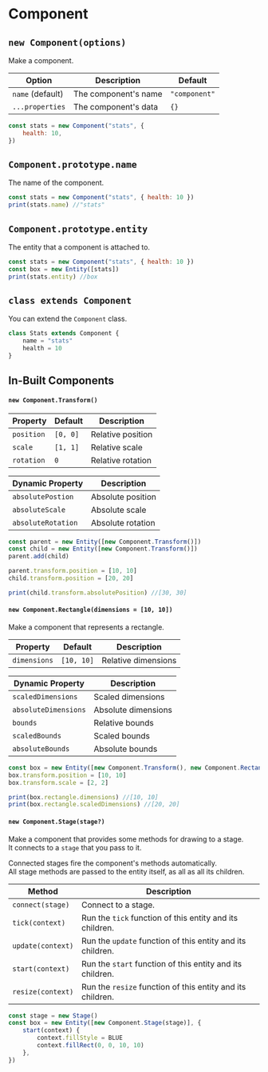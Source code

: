 # Component

## `new Component(options)`

Make a component.

| Option           | Description          | Default       |
| ---------------- | -------------------- | ------------- |
| `name` (default) | The component's name | `"component"` |
| `...properties`  | The component's data | `{}`          |

```javascript
const stats = new Component("stats", {
	health: 10,
})
```

## `Component.prototype.name`

The name of the component.

```javascript
const stats = new Component("stats", { health: 10 })
print(stats.name) //"stats"
```

## `Component.prototype.entity`

The entity that a component is attached to.

```javascript
const stats = new Component("stats", { health: 10 })
const box = new Entity([stats])
print(stats.entity) //box
```

## `class extends Component`

You can extend the `Component` class.

```javascript
class Stats extends Component {
	name = "stats"
	health = 10
}
```

## In-Built Components

#### `new Component.Transform()`

| Property   | Default  | Description       |
| ---------- | -------- | ----------------- |
| `position` | `[0, 0]` | Relative position |
| `scale`    | `[1, 1]` | Relative scale    |
| `rotation` | `0`      | Relative rotation |

| Dynamic Property   | Description       |
| ------------------ | ----------------- |
| `absolutePostion`  | Absolute position |
| `absoluteScale`    | Absolute scale    |
| `absoluteRotation` | Absolute rotation |

```javascript
const parent = new Entity([new Component.Transform()])
const child = new Entity([new Component.Transform()])
parent.add(child)

parent.transform.position = [10, 10]
child.transform.position = [20, 20]

print(child.transform.absolutePosition) //[30, 30]
```

#### `new Component.Rectangle(dimensions = [10, 10])`

Make a component that represents a rectangle.

| Property     | Default    | Description         |
| ------------ | ---------- | ------------------- |
| `dimensions` | `[10, 10]` | Relative dimensions |

| Dynamic Property     | Description         |
| -------------------- | ------------------- |
| `scaledDimensions`   | Scaled dimensions   |
| `absoluteDimensions` | Absolute dimensions |
| `bounds`             | Relative bounds     |
| `scaledBounds`       | Scaled bounds       |
| `absoluteBounds`     | Absolute bounds     |

```javascript
const box = new Entity([new Component.Transform(), new Component.Rectangle(10, 10)])
box.transform.position = [10, 10]
box.transform.scale = [2, 2]

print(box.rectangle.dimensions) //[10, 10]
print(box.rectangle.scaledDimensions) //[20, 20]
```

#### `new Component.Stage(stage?)`

Make a component that provides some methods for drawing to a stage.<br>
It connects to a `stage` that you pass to it.

Connected stages fire the component's methods automatically.<br>
All stage methods are passed to the entity itself, as all as all its children.<br>

| Method            | Description                                                |
| ----------------- | ---------------------------------------------------------- |
| `connect(stage)`  | Connect to a stage.                                        |
| `tick(context)`   | Run the `tick` function of this entity and its children.   |
| `update(context)` | Run the `update` function of this entity and its children. |
| `start(context)`  | Run the `start` function of this entity and its children.  |
| `resize(context)` | Run the `resize` function of this entity and its children. |

```javascript
const stage = new Stage()
const box = new Entity([new Component.Stage(stage)], {
	start(context) {
		context.fillStyle = BLUE
		context.fillRect(0, 0, 10, 10)
	},
})
```
